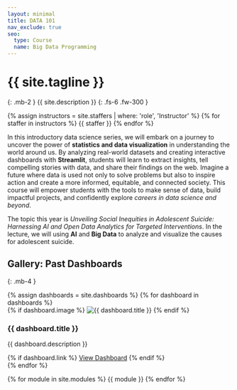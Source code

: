 ```yaml
---
layout: minimal
title: DATA 101
nav_exclude: true
seo:
  type: Course
  name: Big Data Programming
---
```


# {{ site.tagline }}
{: .mb-2 }
{{ site.description }}
{: .fs-6 .fw-300 }

{% assign instructors = site.staffers | where: 'role', 'Instructor' %}
{% for staffer in instructors %}
{{ staffer }}
{% endfor %}


In this introductory data science series, we will embark on a journey to uncover the power of **statistics and data visualization** in understanding the world around us. By analyzing real-world datasets and creating interactive dashboards with **Streamlit**, students will learn to extract insights, tell compelling stories with data, and share their findings on the web. Imagine a future where data is used not only to solve problems but also to inspire action and create a more informed, equitable, and connected society. This course will empower students with the tools to make sense of data, build impactful projects, and confidently explore *careers in data science and beyond*.

The topic this year is *Unveiling Social Inequities in Adolescent Suicide: Harnessing AI and Open Data Analytics for Targeted Interventions*. In the lecture, we will using **AI** and **Big Data** to analyze and visualize the causes for adolescent suicide.

## **Gallery: Past Dashboards**
{: .mb-4 }

<div class="gallery">
  {% assign dashboards = site.dashboards %}
  {% for dashboard in dashboards %}
  <div class="gallery-card">
    {% if dashboard.image %}
    <img src="{{ dashboard.subpath }}{{ dashboard.image }}" alt="{{ dashboard.title }}" class="card-img-top">
    {% endif %}
    <h3 class="card-title">{{ dashboard.title }}</h3>
    <p class="card-description">{{ dashboard.description }}</p>
    {% if dashboard.link %}
    <a href="{{ dashboard.link }}" target="_blank" class="card-link">View Dashboard</a>
    {% endif %}
  </div>
  {% endfor %}
</div>

<!-- Link the JavaScript -->
<script src="{{ site.baseurl }}/assets/js/gallery.js"></script>

{% for module in site.modules %}
{{ module }}
{% endfor %}

